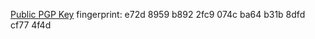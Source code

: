 [Public PGP Key](publickey.8a19x@pm.me.asc) fingerprint: e72d 8959 b892 2fc9 074c ba64 b31b 8dfd cf77 4f4d
